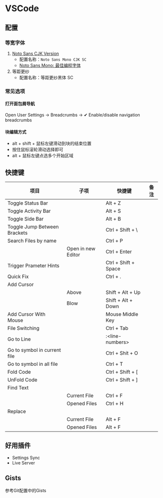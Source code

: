 # VSCode

## 配置

### 等宽字体

1. [Noto Sans CJK Version](https://github.com/notofonts/noto-cjk/releases)
   - 配置名称：`Noto Sans Mono CJK SC`
   - [Noto Sans Mono: 最佳编程字体](https://zhuanlan.zhihu.com/p/560792115)
2. 等距更纱
   - 配置名称：等距更纱黑体 SC

### 常见选项

#### 打开面包屑导航

Open User Settings → Breadcrumbs → ✔ Enable/disable navigation breadcrumbs

#### 块编辑方式

* alt + shift + 鼠标左键滑动到块的结束位置
* 按住鼠标滚轮滑动选择即可
* alt + 鼠标左键点选多个开始区域

## 快捷键

| 项目                         | 子项               | 快捷键               | 备注 |
| ---------------------------- | ------------------ | -------------------- | ---- |
| Toggle Status Bar            |                    | Alt + Z              |      |
| Toggle Activity Bar          |                    | Alt + S              |      |
| Toggle Side Bar              |                    | Alt + B              |      |
| Toggle Jump Between Brackets |                    | Ctrl + Shift + \     |      |
| Search Files by name         |                    | Ctrl + P             |      |
|                              | Open in new Editor | Ctrl + Enter         |      |
| Trigger Prameter Hints       |                    | Ctrl + Shift + Space |      |
| Quick Fix                    |                    | Ctrl + .             |      |
| Add Cursor                   |                    |                      |      |
|                              | Above              | Shift + Alt + Up     |      |
|                              | Blow               | Shift + Alt + Down   |      |
| Add Cursor With Mouse        |                    | Mouse Middle Key     |      |
| File Switching               |                    | Ctrl + Tab           |      |
| Go to Line                   |                    | :\<line-numbers>     |      |
| Go to symbol in current file |                    | Ctrl + Shit + O      |      |
| Go to symbol in all file     |                    | Ctrl + T             |      |
| Fold Code                    |                    | Ctrl + Shift + [     |      |
| UnFold Code                  |                    | Ctrl + Shift + ]     |      |
| Find Text                    |                    |                      |      |
|                              | Current File       | Ctrl + F             |      |
|                              | Opened Files       | Ctrl + H             |      |
| Replace                      |                    |                      |      |
|                              | Current File       | Alt + F              |      |
|                              | Opened Files       | Alt + F              |      |

## 好用插件

- Settings Sync
- Live Server

## Gists

参考Git配置中的Gists
